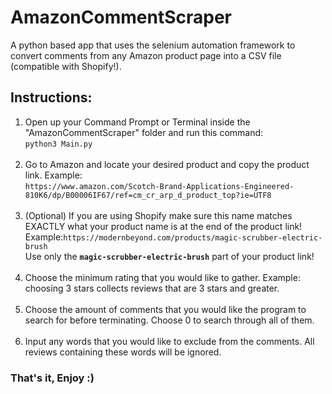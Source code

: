 # AmazonCommentScraper
A python based app that uses the selenium automation framework to convert comments from any Amazon product page into a CSV file (compatible with Shopify!).

## Instructions:
1. Open up your Command Prompt or Terminal inside the "AmazonCommentScraper" folder and run this command:</br>
```python3 Main.py```<br><br>
2. Go to Amazon and locate your desired product and copy the product link. Example:</br>
```https://www.amazon.com/Scotch-Brand-Applications-Engineered-810K6/dp/B00006IF67/ref=cm_cr_arp_d_product_top?ie=UTF8```<br><br>
3. (Optional) If you are using Shopify make sure this name matches EXACTLY what your product name is at the end of the product link! Example:```https://modernbeyond.com/products/magic-scrubber-electric-brush```<br>
Use only the <b>```magic-scrubber-electric-brush```</b> part of your product link!<br><br>
4. Choose the minimum rating that you would like to gather. Example: choosing 3 stars collects reviews that are 3 stars and greater.<br><br>
5. Choose the amount of comments that you would like the program to search for before terminating. Choose 0 to search through all of them. <br><br>
6. Input any words that you would like to exclude from the comments. All reviews containing these words will be ignored.

### That's it, Enjoy :)
